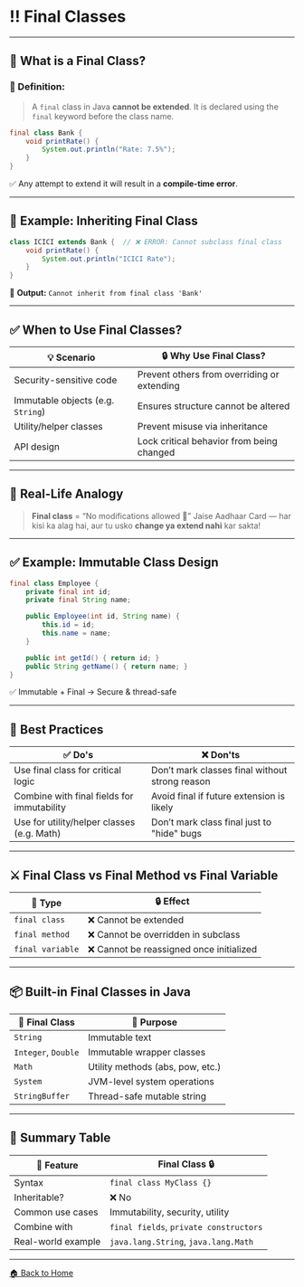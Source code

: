 # ‼️ Final Classes

---

## 🧠 What is a Final Class?

### 📌 Definition:

> A `final` class in Java **cannot be extended**.
> It is declared using the `final` keyword before the class name.

```java
final class Bank {
    void printRate() {
        System.out.println("Rate: 7.5%");
    }
}
```

✅ Any attempt to extend it will result in a **compile-time error**.

---

## 🚫 Example: Inheriting Final Class

```java
class ICICI extends Bank {  // ❌ ERROR: Cannot subclass final class
    void printRate() {
        System.out.println("ICICI Rate");
    }
}
```

🛑 **Output:** `Cannot inherit from final class 'Bank'`

---

## ✅ When to Use Final Classes?

| 💡 Scenario                       | 🔒 Why Use Final Class?                     |
| --------------------------------- | ------------------------------------------- |
| Security-sensitive code           | Prevent others from overriding or extending |
| Immutable objects (e.g. `String`) | Ensures structure cannot be altered         |
| Utility/helper classes            | Prevent misuse via inheritance              |
| API design                        | Lock critical behavior from being changed   |

---

## 🔐 Real-Life Analogy

> **Final class** = “No modifications allowed 🚫”
> Jaise Aadhaar Card — har kisi ka alag hai, aur tu usko **change ya extend nahi** kar sakta!

---

## ✅ Example: Immutable Class Design

```java
final class Employee {
    private final int id;
    private final String name;

    public Employee(int id, String name) {
        this.id = id;
        this.name = name;
    }

    public int getId() { return id; }
    public String getName() { return name; }
}
```

✅ Immutable + Final → Secure & thread-safe

---

## 🧼 Best Practices

| ✅ Do's                                     | ❌ Don'ts                                       |
| ------------------------------------------ | ---------------------------------------------- |
| Use final class for critical logic         | Don’t mark classes final without strong reason |
| Combine with final fields for immutability | Avoid final if future extension is likely      |
| Use for utility/helper classes (e.g. Math) | Don’t mark class final just to "hide" bugs     |

---

## ⚔️ Final Class vs Final Method vs Final Variable

| 🔑 Type          | 🔒 Effect                               |
| ---------------- | --------------------------------------- |
| `final class`    | ❌ Cannot be extended                    |
| `final method`   | ❌ Cannot be overridden in subclass      |
| `final variable` | ❌ Cannot be reassigned once initialized |

---

## 📦 Built-in Final Classes in Java

| 🚀 Final Class      | 📌 Purpose                       |
| ------------------- | -------------------------------- |
| `String`            | Immutable text                   |
| `Integer`, `Double` | Immutable wrapper classes        |
| `Math`              | Utility methods (abs, pow, etc.) |
| `System`            | JVM-level system operations      |
| `StringBuffer`      | Thread-safe mutable string       |

---

## 🏁 Summary Table

| 📌 Feature         | Final Class 🔒                         |
| ------------------ | -------------------------------------- |
| Syntax             | `final class MyClass {}`               |
| Inheritable?       | ❌ No                                   |
| Common use cases   | Immutability, security, utility        |
| Combine with       | `final fields`, `private constructors` |
| Real-world example | `java.lang.String`, `java.lang.Math`   |

---
[🏠 Back to Home](../..)